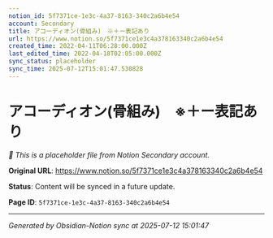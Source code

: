 ```yaml
---
notion_id: 5f7371ce-1e3c-4a37-8163-340c2a6b4e54
account: Secondary
title: アコーディオン(骨組み)　※＋ー表記あり
url: https://www.notion.so/5f7371ce1e3c4a378163340c2a6b4e54
created_time: 2022-04-11T06:28:00.000Z
last_edited_time: 2022-04-18T02:05:00.000Z
sync_status: placeholder
sync_time: 2025-07-12T15:01:47.530828
---
```


# アコーディオン(骨組み)　※＋ー表記あり

*🔄 This is a placeholder file from Notion Secondary account.*

**Original URL**: https://www.notion.so/5f7371ce1e3c4a378163340c2a6b4e54

**Status**: Content will be synced in a future update.

**Page ID**: `5f7371ce-1e3c-4a37-8163-340c2a6b4e54`

---

*Generated by Obsidian-Notion sync at 2025-07-12 15:01:47*
